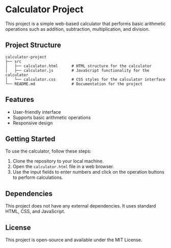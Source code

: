# Calculator Project

This project is a simple web-based calculator that performs basic arithmetic operations such as addition, subtraction, multiplication, and division. 

## Project Structure

```
calculator-project
├── src
│   ├── calculator.html      # HTML structure for the calculator
│   ├── calculator.js        # JavaScript functionality for the calculator
│   └── calculator.css       # CSS styles for the calculator interface
└── README.md                # Documentation for the project
```

## Features

- User-friendly interface
- Supports basic arithmetic operations
- Responsive design

## Getting Started

To use the calculator, follow these steps:

1. Clone the repository to your local machine.
2. Open the `calculator.html` file in a web browser.
3. Use the input fields to enter numbers and click on the operation buttons to perform calculations.

## Dependencies

This project does not have any external dependencies. It uses standard HTML, CSS, and JavaScript.

## License

This project is open-source and available under the MIT License.
